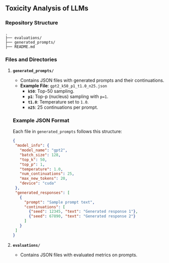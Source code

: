 ## **Toxicity Analysis of LLMs**

### **Repository Structure**
```
.
├── evaluations/
├── generated_prompts/
├── README.md
```

### **Files and Directories**

1. **`generated_prompts/`**  
    - Contains JSON files with generated prompts and their continuations.
    - **Example File**: `gpt2_k50_p1_t1.0_n25.json`  
        - **`k50`**: Top-50 sampling.  
        - **`p1`**: Top-p (nucleus) sampling with `p=1`.  
        - **`t1.0`**: Temperature set to `1.0`.  
        - **`n25`**: 25 continuations per prompt.

    ### **Example JSON Format**

    Each file in `generated_prompts` follows this structure:

    ```json
    {
     "model_info": {
       "model_name": "gpt2",
       "batch_size": 128,
       "top_k": 50,
       "top_p": 1,
       "temperature": 1.0,
       "num_continuations": 25,
       "max_new_tokens": 20,
       "device": "cuda"
     },
     "generated_responses": [
       {
         "prompt": "Sample prompt text",
         "continuations": [
           {"seed": 12345, "text": "Generated response 1"},
           {"seed": 67890, "text": "Generated response 2"}
         ]
       }
     ]
    }

2. **`evaluations/`**
    - Contains JSON files with evaluated metrics on prompts.
